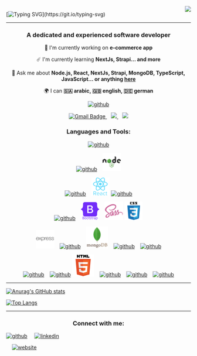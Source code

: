 
  <img align="right" src="https://visitor-badge.laobi.icu/badge?page_id=AbdulSamman.AbdulSamman"/>

[![Typing SVG](https://readme-typing-svg.demolab.com/?font=Righteous&center=true&width=1000&height=100&size=40&lines=Hi+There!+👋️;I'm+Abdulrazak+Samman!)](https://git.io/typing-svg)

<hr/>
<h3 align="center">A dedicated and experienced software developer </h3>

<div align="center">

 🔭️ I'm currently working on **e-commerce app**

 ☄️ I'm currently learning **NextJs, Strapi... and more**

 💬️ Ask me about **Node.js, React, NextJs, Strapi, MongoDB, TypeScript, JavaScript... or anything [here](https://github.com/AbdulSamman/AbdulSamman/issues)**

 🌍️ I can **🇸🇦️ arabic, 🇬🇧️ english, 🇩🇪️ german**

</div>

<div align="center" >

[<img src='https://img.shields.io/badge/Gmail-333333?style=for-the-badge&logo=gmail&logoColor=white&labelColor=red' alt='github' height='30'>](mailto:sammanab@outlook.de)

  <a href="mailto:sammanab@outlook.de" target="_blank" >
   <img src="" alt="Gmail Badge"/>
  </a>
 &ensp;
  <a href="https://www.linkedin.com/public-profile/settings?trk=d_flagship3_profile_self_view_public_profile" target="_blank" >
   <img src="https://img.shields.io/badge/linkedIn-0077B5?style=for-the-badge&logo=linkedin&logoColor=white"/>
  </a>
 &ensp;
  <a href="https://portfolioas.vercel.app/" target="_blank" >
   <img src="https://img.shields.io/badge/Portfolio-FF5722?style=for-the-badge&logo=todoist&logoColor=white"/>
  </a>
</div>

<h3 align="center">Languages and Tools:
</h3>


<div align="center">

  <p>

  [<img src='https://static.vecteezy.com/system/resources/previews/027/127/463/original/javascript-logo-javascript-icon-transparent-free-png.png' alt='github' height='60'>](https://developer.mozilla.org/en-US/docs/Web/JavaScript)

  </p>
  <p>

   [<img src='https://cdn-icons-png.flaticon.com/512/919/919832.png' alt='github' height='50'>](https://www.typescriptlang.org/)
   &ensp;
   [<img src='https://raw.githubusercontent.com/devicons/devicon/master/icons/nodejs/nodejs-original-wordmark.svg' alt='github' height='50'>](https://nodejs.org")

  </p>
  <p>

   [<img src='https://uxwing.com/wp-content/themes/uxwing/download/brands-and-social-media/nextjs-icon.png' alt='github' height='50'>](https://nextjs.org)
   &ensp;
   [<img src='https://raw.githubusercontent.com/devicons/devicon/master/icons/react/react-original-wordmark.svg' alt='github' height='50'>](https://reactjs.org/)
   [<img src='https://www.svgrepo.com/show/354521/vitejs.svg' alt='github' height='50'>](https://https://vitejs.dev/)

  </p>
  <p>

  [<img src='https://cdn.worldvectorlogo.com/logos/tailwind-css-1.svg' alt='github' height='50' width="90">](https://tailwindcss.com/)
   &ensp;
   [<img src='https://raw.githubusercontent.com/devicons/devicon/master/icons/bootstrap/bootstrap-plain-wordmark.svg' alt='github' height='50'>](https://getbootstrap.com)
  &ensp;
   [<img src='https://raw.githubusercontent.com/devicons/devicon/master/icons/sass/sass-original.svg' alt='github' height='50'>](https://sass-lang.com)
  [<img src='https://raw.githubusercontent.com/devicons/devicon/master/icons/css3/css3-original-wordmark.svg' alt='github' height='50'>](https://www.w3schools.com/css/)

  </p>
  <p>

  [<img src='https://raw.githubusercontent.com/devicons/devicon/master/icons/express/express-original-wordmark.svg' alt='github' height='50'>](https://expressjs.com)
  &ensp;
  [<img src='https://upload.wikimedia.org/wikipedia/commons/9/96/Socket-io.svg' alt='github' height='50'>](https://socket.io)
  &ensp;
  [<img src='https://raw.githubusercontent.com/devicons/devicon/master/icons/mongodb/mongodb-original-wordmark.svg' alt='github' height='60'>](https://www.mongodb.com/)
  &ensp;
  [<img src='https://vitest.dev/logo-shadow.svg' alt='github' height='50'>](https://vitest.dev)
  &ensp;
  [<img src='https://raw.githubusercontent.com/simple-icons/simple-icons/6e46ec1fc23b60c8fd0d2f2ff46db82e16dbd75f/icons/cypress.svg' alt='github' height='50'>](https://www.cypress.io)


 </p>

 [<img src='https://upload.wikimedia.org/wikipedia/commons/thumb/9/97/Netlify_logo_%282%29.svg/1200px-Netlify_logo_%282%29.svg.png' alt='github' height='50' width="80">](https://app.netlify.com)
 &ensp;
[<img src='https://upload.wikimedia.org/wikipedia/commons/thumb/5/5e/Vercel_logo_black.svg/2560px-Vercel_logo_black.svg.png' alt='github' height='50' width="70">](https://vercel.com)
[<img src='https://raw.githubusercontent.com/devicons/devicon/master/icons/html5/html5-original-wordmark.svg' alt='github' height='60'>](https://www.w3.org/html/)
&ensp;
[<img src='https://assets-global.website-files.com/5f3e2a114c63905e97c3804b/65be792bfca0ab56c8594c5c_Strapi-Logo.png' alt='github' height='50'>](https://strapi.com)
&ensp;
[<img src='https://res.cloudinary.com/demo/image/upload/e_shadow:90,x_15,y_15/cloudinary_icon.png' alt='github' height='50'>](https://cloudinary.com)
&ensp;
[<img src='https://static-00.iconduck.com/assets.00/hetzner-icon-512x512-k29kzliu.png' alt='github' height='50'>](https://hetzner.com)

 </p>
</div>
<hr>

[![Anurag's GitHub stats](https://github-readme-stats.vercel.app/api?username=AbdulSamman&show_icons=true&theme=blue-green&bg_color=0D1117)]([https://github.com/AbdulSamman/github-readme](https://github.com/AbdulSamman/AbdulSamman))


[![Top Langs](https://github-readme-stats.vercel.app/api/top-langs/?username=AbdulSamman&hide_progress=true&bg_color=0D1117&theme=blue-green)](https://github.com/anuraghazra/github-readme-stats)



<hr>
<h3 align="center">Connect with me:</h3>
<p align="center">

[<img src='https://cdn.jsdelivr.net/npm/simple-icons@3.0.1/icons/github.svg' alt='github' height='60'>](https://github.com/AbdulSamman)
&nbsp;&nbsp;&nbsp;
[<img src='https://cdn.jsdelivr.net/npm/simple-icons@3.0.1/icons/linkedin.svg' alt='linkedin' height='60'>](https://www.linkedin.com/in/abdulrazak-samman-175b2718b)

&nbsp;&nbsp;&nbsp;
[<img src='https://cdn.jsdelivr.net/npm/simple-icons@3.0.1/icons/icloud.svg' alt='website' height='60'>](https://portfolioas.vercel.app/)

</p>


